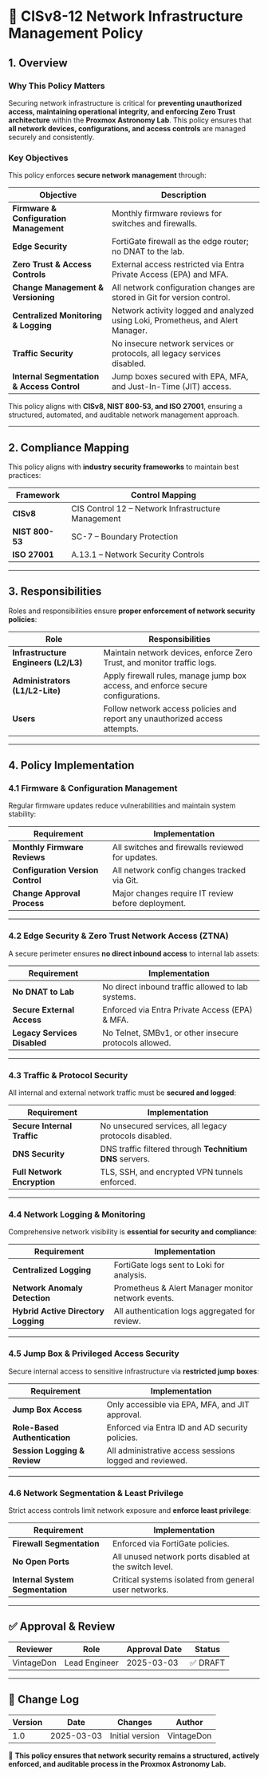 <!-- ---
title: "CISv8-12 Network Infrastructure Management Policy"
description: "Defines the network infrastructure management policy for the Proxmox Astronomy Lab, ensuring secure deployment, monitoring, and maintenance of network assets and traffic controls."
author: "VintageDon"
tags: ["CISv8", "Network Security", "Infrastructure Management", "Compliance", "Zero Trust"]
category: "Compliance"
kb_type: "Policy Document"
version: "1.0"
status: "Draft"
last_updated: "2025-03-03"
---
 -->

# **📜 CISv8-12 Network Infrastructure Management Policy**

## **1. Overview**

### **Why This Policy Matters**

Securing network infrastructure is critical for **preventing unauthorized access, maintaining operational integrity, and enforcing Zero Trust architecture** within the **Proxmox Astronomy Lab**. This policy ensures that **all network devices, configurations, and access controls** are managed securely and consistently.

### **Key Objectives**

This policy enforces **secure network management** through:

| **Objective** | **Description** |
|--------------|----------------|
| **Firmware & Configuration Management** | Monthly firmware reviews for switches and firewalls. |
| **Edge Security** | FortiGate firewall as the edge router; no DNAT to the lab. |
| **Zero Trust & Access Controls** | External access restricted via Entra Private Access (EPA) and MFA. |
| **Change Management & Versioning** | All network configuration changes are stored in Git for version control. |
| **Centralized Monitoring & Logging** | Network activity logged and analyzed using Loki, Prometheus, and Alert Manager. |
| **Traffic Security** | No insecure network services or protocols, all legacy services disabled. |
| **Internal Segmentation & Access Control** | Jump boxes secured with EPA, MFA, and Just-In-Time (JIT) access. |

This policy aligns with **CISv8, NIST 800-53, and ISO 27001**, ensuring a structured, automated, and auditable network management approach.

---

## **2. Compliance Mapping**

This policy aligns with **industry security frameworks** to maintain best practices:

| **Framework** | **Control Mapping** |
|--------------|------------------|
| **CISv8** | CIS Control 12 – Network Infrastructure Management |
| **NIST 800-53** | SC-7 – Boundary Protection |
| **ISO 27001** | A.13.1 – Network Security Controls |

---

## **3. Responsibilities**

Roles and responsibilities ensure **proper enforcement of network security policies**:

| **Role** | **Responsibilities** |
|---------|----------------------|
| **Infrastructure Engineers (L2/L3)** | Maintain network devices, enforce Zero Trust, and monitor traffic logs. |
| **Administrators (L1/L2-Lite)** | Apply firewall rules, manage jump box access, and enforce secure configurations. |
| **Users** | Follow network access policies and report any unauthorized access attempts. |

---

## **4. Policy Implementation**

### **4.1 Firmware & Configuration Management**

Regular firmware updates reduce vulnerabilities and maintain system stability:

| **Requirement** | **Implementation** |
|--------------|------------------|
| **Monthly Firmware Reviews** | All switches and firewalls reviewed for updates. |
| **Configuration Version Control** | All network config changes tracked via Git. |
| **Change Approval Process** | Major changes require IT review before deployment. |

---

### **4.2 Edge Security & Zero Trust Network Access (ZTNA)**

A secure perimeter ensures **no direct inbound access** to internal lab assets:

| **Requirement** | **Implementation** |
|--------------|------------------|
| **No DNAT to Lab** | No direct inbound traffic allowed to lab systems. |
| **Secure External Access** | Enforced via Entra Private Access (EPA) & MFA. |
| **Legacy Services Disabled** | No Telnet, SMBv1, or other insecure protocols allowed. |

---

### **4.3 Traffic & Protocol Security**

All internal and external network traffic must be **secured and logged**:

| **Requirement** | **Implementation** |
|--------------|------------------|
| **Secure Internal Traffic** | No unsecured services, all legacy protocols disabled. |
| **DNS Security** | DNS traffic filtered through **Technitium DNS** servers. |
| **Full Network Encryption** | TLS, SSH, and encrypted VPN tunnels enforced. |

---

### **4.4 Network Logging & Monitoring**

Comprehensive network visibility is **essential for security and compliance**:

| **Requirement** | **Implementation** |
|--------------|------------------|
| **Centralized Logging** | FortiGate logs sent to Loki for analysis. |
| **Network Anomaly Detection** | Prometheus & Alert Manager monitor network events. |
| **Hybrid Active Directory Logging** | All authentication logs aggregated for review. |

---

### **4.5 Jump Box & Privileged Access Security**

Secure internal access to sensitive infrastructure via **restricted jump boxes**:

| **Requirement** | **Implementation** |
|--------------|------------------|
| **Jump Box Access** | Only accessible via EPA, MFA, and JIT approval. |
| **Role-Based Authentication** | Enforced via Entra ID and AD security policies. |
| **Session Logging & Review** | All administrative access sessions logged and reviewed. |

---

### **4.6 Network Segmentation & Least Privilege**

Strict access controls limit network exposure and **enforce least privilege**:

| **Requirement** | **Implementation** |
|--------------|------------------|
| **Firewall Segmentation** | Enforced via FortiGate policies. |
| **No Open Ports** | All unused network ports disabled at the switch level. |
| **Internal System Segmentation** | Critical systems isolated from general user networks. |

---

## **✅ Approval & Review**  

| **Reviewer** | **Role** | **Approval Date** | **Status** |
|-------------|---------|------------------|------------|
| VintageDon | Lead Engineer | 2025-03-03 | ✅ DRAFT |  

---

## **📜 Change Log**  

| **Version** | **Date** | **Changes** | **Author** |
|------------|---------|-------------|------------|
| 1.0 | 2025-03-03 | Initial version | VintageDon |

🚀 **This policy ensures that network security remains a structured, actively enforced, and auditable process in the Proxmox Astronomy Lab.**


